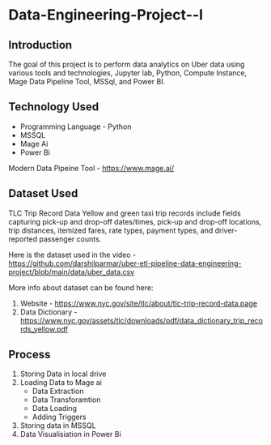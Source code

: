 # Data-Engineering-Project--I

## Introduction

The goal of this project is to perform data analytics on Uber data using various tools and technologies, Jupyter lab, Python, Compute Instance, Mage Data Pipeline Tool, MSSql, and Power BI.



## Technology Used
- Programming Language - Python
- MSSQL
- Mage Ai
- Power Bi


Modern Data Pipeine Tool - https://www.mage.ai/


## Dataset Used
TLC Trip Record Data
Yellow and green taxi trip records include fields capturing pick-up and drop-off dates/times, pick-up and drop-off locations, trip distances, itemized fares, rate types, payment types, and driver-reported passenger counts. 

Here is the dataset used in the video - https://github.com/darshilparmar/uber-etl-pipeline-data-engineering-project/blob/main/data/uber_data.csv

More info about dataset can be found here:
1. Website - https://www.nyc.gov/site/tlc/about/tlc-trip-record-data.page
2. Data Dictionary - https://www.nyc.gov/assets/tlc/downloads/pdf/data_dictionary_trip_records_yellow.pdf

## Process
1. Storing Data in local drive
2. Loading Data to Mage ai 
    - Data Extraction
    - Data Transforamtion
    - Data Loading
    - Adding Triggers
3. Storing data in MSSQL
4. Data Visualisiation in Power Bi
